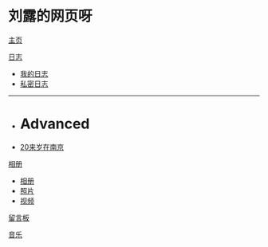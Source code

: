 # 刘露的网页呀

[主页](index/index.md)

[日志]()

  * [我的日志](log/My-log.md)
  * [私密日志](log/Privite-log.md)
- - - -
  * # Advanced
  * [20来岁在南京](log/20s-in-Nanjing.md)

[相册]()

  * [相册](photo-album/Album.md)
  * [照片](photo-album/Photos.md)
  * [视频](photo-album/Videos.md)

[留言板](Message-board/Message.md)

[音乐](Music/music.md)

<script id="MathJax-script" async src="https://cdn.jsdelivr.net/npm/mathjax@3/es5/tex-mml-chtml.js"></script>

